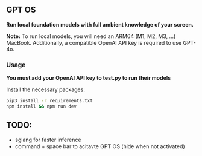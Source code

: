 ## GPT OS 

**Run local foundation models with full ambient knowledge of your screen.** 

**Note:** To run local models, you will need an ARM64 (M1, M2, M3, ...) MacBook. Additionally, a compatible OpenAI API key is required to use GPT-4o.

### Usage

**You must add your OpenAI API key to test.py to run their models**

Install the necessary packages:
```bash
pip3 install -r requirements.txt
npm install && npm run dev
```

## TODO:
- sglang for faster inference 
- command + space bar to acitavte GPT OS (hide when not activated)
